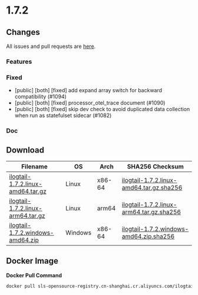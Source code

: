 # 1.7.2

## Changes

All issues and pull requests are [here](https://github.com/alibaba/ilogtail/milestone/20).

### Features


### Fixed

- [public] [both] [fixed] add expand array switch for backward compatibility (#1094)
- [public] [both] [fixed] processor\_otel\_trace document (#1090)
- [public] [both] [fixed] skip dev check to avoid duplicated data collection when run as statefulset sidecar (#1082)

### Doc


## Download

| **Filename** | **OS** | **Arch** | **SHA256 Checksum** |
|  ----  | ----  | ----  | ----  |
|[ilogtail-1.7.2.linux-amd64.tar.gz](https://ilogtail-community-edition.oss-cn-shanghai.aliyuncs.com/1.7.2/ilogtail-1.7.2.linux-amd64.tar.gz)|Linux|x86-64|[ilogtail-1.7.2.linux-amd64.tar.gz.sha256](https://ilogtail-community-edition.oss-cn-shanghai.aliyuncs.com/1.7.2/ilogtail-1.7.2.linux-amd64.tar.gz.sha256)|
|[ilogtail-1.7.2.linux-arm64.tar.gz](https://ilogtail-community-edition.oss-cn-shanghai.aliyuncs.com/1.7.2/ilogtail-1.7.2.linux-arm64.tar.gz)|Linux|arm64|[ilogtail-1.7.2.linux-arm64.tar.gz.sha256](https://ilogtail-community-edition.oss-cn-shanghai.aliyuncs.com/1.7.2/ilogtail-1.7.2.linux-arm64.tar.gz.sha256)|
|[ilogtail-1.7.2.windows-amd64.zip](https://ilogtail-community-edition.oss-cn-shanghai.aliyuncs.com/1.7.2/ilogtail-1.7.2.windows-amd64.zip)|Windows|x86-64|[ilogtail-1.7.2.windows-amd64.zip.sha256](https://ilogtail-community-edition.oss-cn-shanghai.aliyuncs.com/1.7.2/ilogtail-1.7.2.windows-amd64.zip.sha256)|

## Docker Image

**Docker Pull Command**
``` bash
docker pull sls-opensource-registry.cn-shanghai.cr.aliyuncs.com/ilogtail-community-edition/ilogtail:1.7.2
```
